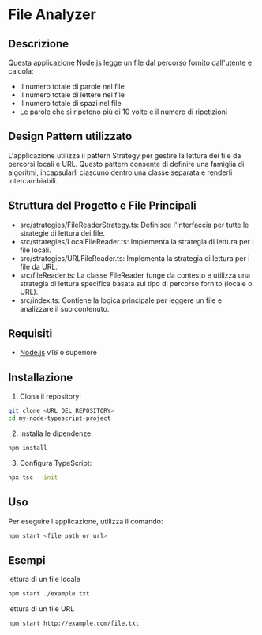 # File Analyzer

## Descrizione

Questa applicazione Node.js legge un file dal percorso fornito dall'utente e calcola:
- Il numero totale di parole nel file
- Il numero totale di lettere nel file
- Il numero totale di spazi nel file
- Le parole che si ripetono più di 10 volte e il numero di ripetizioni

## Design Pattern utilizzato

L'applicazione utilizza il pattern Strategy per gestire la lettura dei file da percorsi locali e URL. Questo pattern consente di definire una famiglia di algoritmi, incapsularli ciascuno dentro una classe separata e renderli intercambiabili.

## Struttura del Progetto e File Principali

- src/strategies/FileReaderStrategy.ts: Definisce l'interfaccia per tutte le strategie di lettura dei file.
- src/strategies/LocalFileReader.ts: Implementa la strategia di lettura per i file locali.
- src/strategies/URLFileReader.ts: Implementa la strategia di lettura per i file da URL.
- src/fileReader.ts: La classe FileReader funge da contesto e utilizza una strategia di lettura specifica basata sul tipo di percorso fornito (locale o URL).
- src/index.ts: Contiene la logica principale per leggere un file e analizzare il suo contenuto.

## Requisiti

- [Node.js](https://nodejs.org/) v16 o superiore


## Installazione

1. Clona il repository:

 ```sh
git clone <URL_DEL_REPOSITORY>
cd my-node-typescript-project
```

2. Installa le dipendenze:

```sh
npm install
```

3. Configura TypeScript:

```sh
npx tsc --init
```

## Uso

Per eseguire l'applicazione, utilizza il comando:

```sh
npm start <file_path_or_url>
```
## Esempi

lettura di un file locale

 ```sh
npm start ./example.txt
```
lettura di un file URL

```sh
npm start http://example.com/file.txt
```